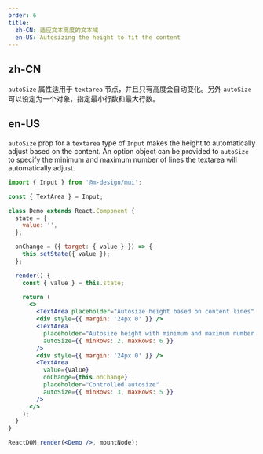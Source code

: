```yaml
---
order: 6
title:
  zh-CN: 适应文本高度的文本域
  en-US: Autosizing the height to fit the content
---
```


## zh-CN

`autoSize` 属性适用于 `textarea` 节点，并且只有高度会自动变化。另外 `autoSize` 可以设定为一个对象，指定最小行数和最大行数。

## en-US

`autoSize` prop for a `textarea` type of `Input` makes the height to automatically adjust based on the content. An option object can be provided to `autoSize` to specify the minimum and maximum number of lines the textarea will automatically adjust.

```jsx
import { Input } from '@m-design/mui';

const { TextArea } = Input;

class Demo extends React.Component {
  state = {
    value: '',
  };

  onChange = ({ target: { value } }) => {
    this.setState({ value });
  };

  render() {
    const { value } = this.state;

    return (
      <>
        <TextArea placeholder="Autosize height based on content lines" autoSize />
        <div style={{ margin: '24px 0' }} />
        <TextArea
          placeholder="Autosize height with minimum and maximum number of lines"
          autoSize={{ minRows: 2, maxRows: 6 }}
        />
        <div style={{ margin: '24px 0' }} />
        <TextArea
          value={value}
          onChange={this.onChange}
          placeholder="Controlled autosize"
          autoSize={{ minRows: 3, maxRows: 5 }}
        />
      </>
    );
  }
}

ReactDOM.render(<Demo />, mountNode);
```
